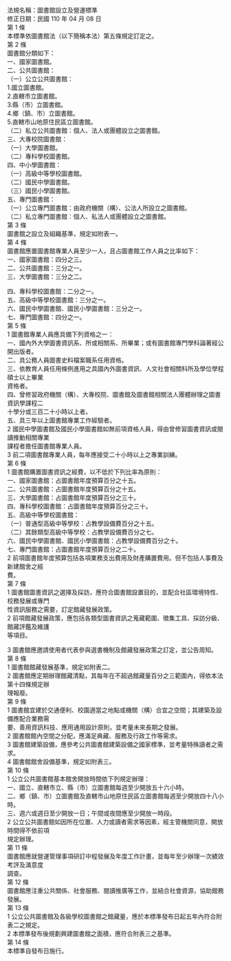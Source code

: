 法規名稱：圖書館設立及營運標準  
修正日期：民國 110 年 04 月 08 日  
第 1 條  
本標準依圖書館法（以下簡稱本法）第五條規定訂定之。  
第 2 條  
圖書館分類如下：  
一、國家圖書館。  
二、公共圖書館：  
（一）公立公共圖書館：  
1.國立圖書館。  
2.直轄市立圖書館。  
3.縣（市）立圖書館。  
4.鄉（鎮、市）立圖書館。  
5.直轄市山地原住民區立圖書館。  
（二）私立公共圖書館：個人、法人或團體設立之圖書館。  
三、大專校院圖書館：  
（一）大學圖書館。  
（二）專科學校圖書館。  
四、中小學圖書館：  
（一）高級中等學校圖書館。  
（二）國民中學圖書館。  
（三）國民小學圖書館。  
五、專門圖書館：  
（一）公立專門圖書館：由政府機關（構）、公法人所設立之圖書館。  
（二）私立專門圖書館：個人、私法人或團體設立之圖書館。  
第 3 條  
圖書館之設立及組織基準，規定如附表一。  
第 4 條  
圖書館應置圖書館專業人員至少一人，且占圖書館工作人員之比率如下：  
一、國家圖書館：四分之三。  
二、公共圖書館：三分之一。  
三、大學圖書館：三分之二。  


四、專科學校圖書館：二分之一。  
五、高級中等學校圖書館：三分之一。  
六、國民中學圖書館、國民小學圖書館：三分之一。  
七、專門圖書館：四分之一。  
第 5 條  
1 圖書館專業人員應具備下列資格之一：  
一、國內外大學圖書資訊系、所或相關系、所畢業；或有圖書館專門學科論著經公開出版者。  
二、具公務人員圖書史料檔案職系任用資格。  
三、依教育人員任用條例進用之具國內外圖書資訊、人文社會相關科所及學位學程碩士以上畢業  
資格者。  
四、曾修習政府機關（構）、大專校院、圖書館及圖書館相關法人團體辦理之圖書資訊學課程二  
十學分或三百二十小時以上者。  
五、具三年以上圖書館專業工作經驗者。  
2 國民中學圖書館及國民小學圖書館如無前項資格人員，得由曾修習圖書資訊或閱讀推動相關專業  
課程者擔任圖書館專業人員。  
3 前二項圖書館專業人員，每年應接受二十小時以上之專業訓練。  
第 6 條  
1 圖書館購置圖書資訊之經費，以不低於下列比率為原則：  
一、國家圖書館：占圖書館年度預算百分之十五。  
二、公共圖書館：占圖書館年度預算百分之十五。  
三、大學圖書館：占圖書館年度預算百分之三十。  
四、專科學校圖書館：占圖書館年度預算百分之三十。  
五、高級中等學校圖書館：  
（一）普通型高級中等學校：占教學設備費百分之十五。  
（二）其餘類型高級中等學校：占教學設備費百分之七。  
六、國民中學圖書館、國民小學圖書館：占教學設備費百分之十。  
七、專門圖書館：占圖書館年度預算百分之二十。  
2 前項圖書館年度預算包括各項業務支出費用及財產購置費用。但不包括人事費及新建館舍之經  
費。  
第 7 條  
1 圖書館圖書資訊之選擇及採訪，應符合圖書館設置目的，並配合社區環境特性、校務發展或專門  
性資訊服務之需要，訂定館藏發展政策。  
2 前項館藏發展政策，應包括各類型圖書資訊之蒐藏範圍、徵集工具、採訪分級、館藏評鑑及維護  
等項目。  


3 圖書館應邀請使用者代表參與選書機制及館藏發展政策之訂定，並公告周知。  
第 8 條  
1 圖書館館藏發展基準，規定如附表二。  
2 圖書館應定期辦理館藏清點，其每年在不超過館藏量百分之三範圍內，得依本法第十四條規定辦  
理報廢。  
第 9 條  
1 圖書館宜建於交通便利、校園適當之地點或機關（構）合宜之空間；其建築及設備應配合業務需  
要、善用資訊科技、應用通用設計原則，並考量未來長期之發展。  
2 圖書館館內空間之分配，應滿足典藏、服務及行政工作等需求。  
3 圖書館建築設備，應參考公共圖書館建築設備之國家標準，並考量特殊讀者之需求。  
4 圖書館館舍設備基準，規定如附表三。  
第 10 條  
1 公立公共圖書館基本館舍開放時間依下列規定辦理：  
一、國立、直轄市立、縣（市）立圖書館每週至少開放五十六小時。  
二、鄉（鎮、市）立圖書館及直轄市山地原住民區立圖書館每週至少開放四十八小時。  
三、週六或週日至少開放一日；午間或夜間應至少開放一時段。  
2 公立公共圖書館如因所在位置、人力或讀者需求等因素，經主管機關同意，開放時間得不依前項  
規定辦理。  
第 11 條  
圖書館應就營運管理事項研訂中程發展及年度工作計畫，並每年至少辦理一次績效考評及滿意度  
調查。  
第 12 條  
圖書館應注重公共關係、社會服務、閱讀推廣等工作，並結合社會資源，協助館務發展。  
第 13 條  
1 公立公共圖書館及各級學校圖書館之館藏量，應於本標準發布日起五年內符合附表二之規定。  
2 本標準發布後規劃興建圖書館之面積，應符合附表三之基準。  
第 14 條  
本標準自發布日施行。  


